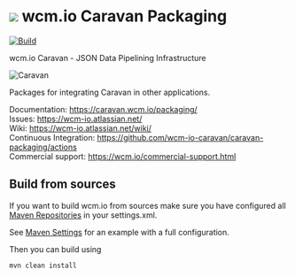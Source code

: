 <img src="https://wcm.io/images/favicon-16@2x.png"/> wcm.io Caravan Packaging
======
[![Build](https://github.com/wcm-io-caravan/caravan-packaging/workflows/Build/badge.svg?branch=develop)](https://github.com/wcm-io-caravan/caravan-packaging/actions?query=workflow%3ABuild+branch%3Adevelop)

wcm.io Caravan - JSON Data Pipelining Infrastructure

![Caravan](https://github.com/wcm-io-caravan/caravan-tooling/blob/master/public_site/src/site/resources/images/caravan.gif)

Packages for integrating Caravan in other applications.

Documentation: https://caravan.wcm.io/packaging/<br/>
Issues: https://wcm-io.atlassian.net/<br/>
Wiki: https://wcm-io.atlassian.net/wiki/<br/>
Continuous Integration: https://github.com/wcm-io-caravan/caravan-packaging/actions<br/>
Commercial support: https://wcm.io/commercial-support.html


## Build from sources

If you want to build wcm.io from sources make sure you have configured all [Maven Repositories](https://caravan.wcm.io/maven.html) in your settings.xml.

See [Maven Settings](https://github.com/wcm-io-caravan/caravan-packaging/blob/develop/.maven-settings.xml) for an example with a full configuration.

Then you can build using

```
mvn clean install
```

